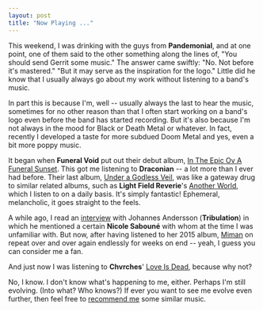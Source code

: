 ```yaml
---
layout: post
title: "Now Playing ..."
---
```

This weekend, I was drinking with the guys from **Pandemonial**, and at one point, one of them said to the other something along the lines of, "You should send Gerrit some music." The answer came swiftly: "No. Not before it's mastered." "But it may serve as the inspiration for the logo." Little did he know that I usually always go about my work without listening to a band's music. 

In part this is because I'm, well -- usually always the last to hear the music, sometimes for no other reason than that I often start working on a band's logo even before the band has started recording. But it's also because I'm not always in the mood for Black or Death Metal or whatever. In fact, recently I developed a taste for more subdued Doom Metal and yes, even a bit more poppy music. 

It began when **Funeral Void** put out their debut album, [In The Epic Ov A Funeral Sunset](https://fvneralvoid.bandcamp.com/). This got me listening to **Draconian** -- a lot more than I ever had before. Their last album, [Under a Godless Veil](https://open.spotify.com/album/4piC4Fef3riuaqWsywyKri?si=dECDgDrSTzCokrqNXpqfOQ&dl_branch=1), was like a gateway drug to similar related albums, such as **Light Field Reverie**'s [Another World](https://open.spotify.com/album/1RVnqaOoYpJx0DzYvN9TMx?si=QPKZKPPEQZe7KMq-s_e9dw&dl_branch=1), which I listen to on a daily basis. It's simply fantastic! Ephemeral, melancholic, it goes straight to the feels.

A while ago, I read an [interview](https://www.kerrang.com/features/now-hear-this-johannes-andersson-on-the-best-new-goth-country-and-dark-ambient/) with Johannes Andersson (**Tribulation**) in which he mentioned a certain **Nicole Sabouné** with whom at the time I was unfamiliar with. But now, after having listened to her 2015 album, [Miman](https://open.spotify.com/album/1ZNwye9OUUESM5onEyumAp?si=115ZIS9kSoGq8OCsTSo9Ag&dl_branch=1) on repeat over and over again endlessly for weeks on end -- yeah, I guess you can consider me a fan.

And just now I was listening to **Chvrches**' [Love Is Dead](https://open.spotify.com/album/3lQdoVP35ulzlmHEvxcWKF?si=JDnO5AjxQBGYXVi5qacf9w&dl_branch=1), because why not?

No, I know. I don't know what's happening to me, either. Perhaps I'm still evolving. (Into what? Who knows?) If ever you want to see me evolve even further, then feel free to [recommend me](https://twitter.com/intent/tweet?text=%40tundratoucan) some similar music.
